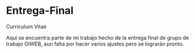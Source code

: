 # Entrega-Final
Curriculum Vitae

Aqui se encuentra parte de mi trabajo hecho de la entrega final de grupo de trabajo GIWEB, aun falta por hacer varios ajustes pero se lograrán pronto.
